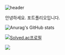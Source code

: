 ![header](https://capsule-render.vercel.app/api?type=wave&color=auto&height=300&section=header&text=capsule%20render&fontSize=90)


안녕하세요. 포트폴리오입니다.

![Anurag's GitHub stats](https://github-readme-stats.vercel.app/api?username=ddQvQbb&show_icons=true&theme=radical)

[![Solved.ac프로필](http://mazassumnida.wtf/api/v2/generate_badge?boj={handle})](https://solved.ac/{handle})

<img src="https://img.shields.io/badge/Python-3766AB?style=flat-square&logo=Python&logoColor=white"/></a>

